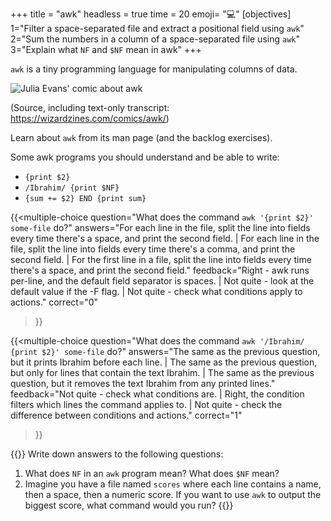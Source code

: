 +++
title = "awk"
headless = true
time = 20
emoji= "💻"
[objectives]
    1="Filter a space-separated file and extract a positional field using `awk`"
    2="Sum the numbers in a column of a space-separated file using `awk`"
    3="Explain what `NF` and `$NF` mean in awk"
+++

`awk` is a tiny programming language for manipulating columns of data.

![Julia Evans' comic about awk](https://wizardzines.com/images/uploads/awk.png)

(Source, including text-only transcript: https://wizardzines.com/comics/awk/)

Learn about `awk` from its man page (and the backlog exercises).

Some awk programs you should understand and be able to write:
* `{print $2}`
* `/Ibrahim/ {print $NF}`
* `{sum += $2} END {print sum}`

{{<multiple-choice
question="What does the command `awk '{print $2}' some-file` do?"
answers="For each line in the file, split the line into fields every time there's a space, and print the second field. | For each line in the file, split the line into fields every time there's a comma, and print the second field. | For the first line in a file, split the line into fields every time there's a space, and print the second field."
feedback="Right - awk runs per-line, and the default field separator is spaces. | Not quite - look at the default value if the -F flag. | Not quite - check what conditions apply to actions."
correct="0"
>}}

{{<multiple-choice
question="What does the command `awk '/Ibrahim/ {print $2}' some-file` do?"
answers="The same as the previous question, but it prints Ibrahim before each line. | The same as the previous question, but only for lines that contain the text Ibrahim. | The same as the previous question, but it removes the text Ibrahim from any printed lines."
feedback="Not quite - check what conditions are. | Right, the condition filters which lines the command applies to. | Not quite - check the difference between conditions and actions."
correct="1"
>}}

{{<note type="Exercise">}}
Write down answers to the following questions:

1. What does `NF` in an `awk` program mean? What does `$NF` mean?
2. Imagine you have a file named `scores` where each line contains a name, then a space, then a numeric score. If you want to use `awk` to output the biggest score, what command would you run?
{{</note>}}
